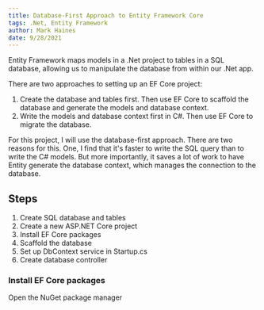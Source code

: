 ```yaml
---
title: Database-First Approach to Entity Framework Core
tags: .Net, Entity Framework
author: Mark Haines
date: 9/28/2021
---
```


Entity Framework maps models in a .Net project to tables in a SQL database, allowing us to manipulate the database from within our .Net app.

There are two approaches to setting up an EF Core project: 
1) Create the database and tables first. Then use EF Core to scaffold the database and generate the models and database context.
2) Write the models and database context first in C#. Then use EF Core to migrate the database.

For this project, I will use the database-first approach. There are two reasons for this. One, I find that it's faster to write the SQL query than to write the C# models. But more importantly, it saves a lot of work to have Entity generate the database context, which manages the connection to the database.


## Steps
1. Create SQL database and tables
2. Create a new ASP.NET Core project
3. Install EF Core packages
4. Scaffold the database
5. Set up DbContext service in Startup.cs
6. Create database controller


### Install EF Core packages



Open the NuGet package manager